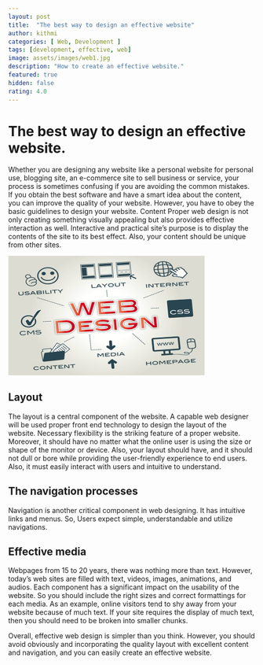 ```yaml
---
layout: post
title:  "The best way to design an effective website"
author: kithmi
categories: [ Web, Development ]
tags: [development, effective, web]
image: assets/images/web1.jpg
description: "How to create an effective website."
featured: true
hidden: false
rating: 4.0
---
```

# The best way to design an effective website.

Whether you are designing any website like a personal website for personal use, blogging site, an e-commerce site to sell business or service, your process is sometimes confusing if you are avoiding the common mistakes. If you obtain the best software and have a smart idea about the content, you can improve the quality of your website. However, you have to obey the basic guidelines to design your website.
Content
Proper web design is not only creating something visually appealing but also provides effective interaction as well. Interactive and practical site’s purpose is to display the contents of the site to its best effect. Also, your content should be unique from other sites. 

<img src="/assets/images/effective.jpg" width="400px">


## Layout

The layout is a central component of the website. A capable web designer will be used proper front end technology to design the layout of the website. Necessary flexibility is the striking feature of a proper website. Moreover, it should have no matter what the online user is using the size or shape of the monitor or device. Also, your layout should have, and it should not dull or bore while providing the user-friendly experience to end users. Also, it must easily interact with users and intuitive to understand.

## The navigation processes

Navigation is another critical component in web designing. It has intuitive links and menus. So, Users expect simple, understandable and utilize navigations.

## Effective media

Webpages from 15 to 20 years, there was nothing more than text. However, today’s web sites are filled with text, videos, images, animations, and audios. Each component has a significant impact on the usability of the website. So you should include the right sizes and correct formattings for each media.
As an example, online visitors tend to shy away from your website because of much text. If your site requires the display of much text, then you should need to be broken into smaller chunks.

Overall, effective web design is simpler than you think. However, you should avoid obviously and incorporating the quality layout with excellent content and navigation, and you can easily create an effective website.
